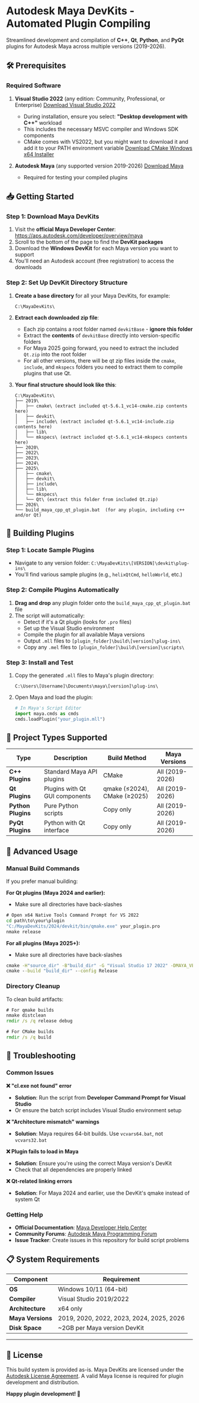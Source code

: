 # Autodesk Maya DevKits - Automated Plugin Compiling

Streamlined development and compilation of **C++**, **Qt**, **Python**, and **PyQt** plugins for Autodesk Maya across multiple versions (2019-2026).

## 🛠️ Prerequisites

### Required Software
1. **Visual Studio 2022** (any edition: Community, Professional, or Enterprise) [Download Visual Studio 2022](https://visualstudio.microsoft.com/downloads/)
   - During installation, ensure you select: **"Desktop development with C++"** workload
   - This includes the necessary MSVC compiler and Windows SDK components
   - CMake comes with VS2022, but you might want to download it and add it to your PATH environment variable [Download CMake Windows x64 Installer](https://cmake.org/download/)

2. **Autodesk Maya** (any supported version 2019-2026) [Download Maya](https://www.autodesk.com/products/maya/overview)
   - Required for testing your compiled plugins

## 📥 Getting Started

### Step 1: Download Maya DevKits

1. Visit the **official Maya Developer Center**: https://aps.autodesk.com/developer/overview/maya
2. Scroll to the bottom of the page to find the **DevKit packages**
3. Download the **Windows DevKit** for each Maya version you want to support
4. You'll need an Autodesk account (free registration) to access the downloads

### Step 2: Set Up DevKit Directory Structure

1. **Create a base directory** for all your Maya DevKits, for example:
   ```
   C:\MayaDevKits\
   ```

2. **Extract each downloaded zip file**:
   - Each zip contains a root folder named `devkitBase` - **ignore this folder**
   - Extract the **contents** of `devkitBase` directly into version-specific folders
   - For Maya 2025 going forward, you need to extract the included `Qt.zip` into the root folder
   - For all other versions, there will be qt zip files inside the `cmake`, `include`, and `mkspecs` folders you need to extract them to compile plugins that use Qt.

3. **Your final structure should look like this**:
   ```
   C:\MayaDevKits\
   ├── 2019\
   │   ├── cmake\ (extract included qt-5.6.1_vc14-cmake.zip contents here)
   │   ├── devkit\
   │   ├── include\ (extract included qt-5.6.1_vc14-include.zip contents here)
   │   ├── lib\
   │   └── mkspecs\ (extract included qt-5.6.1_vc14-mkspecs contents here)
   ├── 2020\ 
   ├── 2022\
   ├── 2023\
   ├── 2024\
   ├── 2025\
   │   ├── cmake\
   │   ├── devkit\
   │   ├── include\
   │   ├── lib\
   │   └── mkspecs\
   │   └── Qt\ (extract this folder from included Qt.zip)
   ├── 2026\
   └── build_maya_cpp_qt_plugin.bat  (for any plugin, including c++ and/or Qt)
   ```

## 🚀 Building Plugins

### Step 1: Locate Sample Plugins
- Navigate to any version folder: `C:\MayaDevKits\[VERSION]\devkit\plug-ins\`
- You'll find various sample plugins (e.g., `helixQtCmd`, `helloWorld`, etc.)

### Step 2: Compile Plugins Automatically
1. **Drag and drop** any plugin folder onto the `build_maya_cpp_qt_plugin.bat` file
2. The script will automatically:
   - Detect if it's a Qt plugin (looks for `.pro` files)
   - Set up the Visual Studio environment
   - Compile the plugin for all available Maya versions
   - Output `.mll` files to `[plugin_folder]\build\[version]\plug-ins\`
   - Copy any `.mel` files to `[plugin_folder]\build\[version]\scripts\`

### Step 3: Install and Test
1. Copy the generated `.mll` files to Maya's plugin directory:
   ```
   C:\Users\[Username]\Documents\maya\[version]\plug-ins\
   ```
2. Open Maya and load the plugin:
   ```python
   # In Maya's Script Editor
   import maya.cmds as cmds
   cmds.loadPlugin("your_plugin.mll")
   ```

## 📁 Project Types Supported

| Type | Description | Build Method | Maya Versions |
|------|-------------|--------------|---------------|
| **C++ Plugins** | Standard Maya API plugins | CMake | All (2019-2026) |
| **Qt Plugins** | Plugins with Qt GUI components | qmake (≤2024), CMake (≥2025) | All (2019-2026) |
| **Python Plugins** | Pure Python scripts | Copy only | All (2019-2026) |
| **PyQt Plugins** | Python with Qt interface | Copy only | All (2019-2026) |

## 🔧 Advanced Usage

### Manual Build Commands

If you prefer manual building:

**For Qt plugins (Maya 2024 and earlier):**
- Make sure all directories have back-slashes
```cmd
# Open x64 Native Tools Command Prompt for VS 2022
cd path\to\your\plugin
"C:/MayaDevKits/2024/devkit/bin/qmake.exe" your_plugin.pro
nmake release
```

**For all plugins (Maya 2025+):**
- Make sure all directories have back-slashes
```cmd
cmake -H"source_dir" -B"build_dir" -G "Visual Studio 17 2022" -DMAYA_VERSION=2025 -DMAYA_DEVKIT="devkit_dir" -DCMAKE_INSTALL_PREFIX="output_dir"
cmake --build "build_dir" --config Release
```

### Directory Cleanup
To clean build artifacts:
```cmd
# For qmake builds
nmake distclean
rmdir /s /q release debug

# For CMake builds
rmdir /s /q build
```

## 🐛 Troubleshooting

### Common Issues

**❌ "cl.exe not found" error**
- **Solution**: Run the script from **Developer Command Prompt for Visual Studio**
- Or ensure the batch script includes Visual Studio environment setup

**❌ "Architecture mismatch" warnings**
- **Solution**: Maya requires 64-bit builds. Use `vcvars64.bat`, not `vcvars32.bat`

**❌ Plugin fails to load in Maya**
- **Solution**: Ensure you're using the correct Maya version's DevKit
- Check that all dependencies are properly linked

**❌ Qt-related linking errors**
- **Solution**: For Maya 2024 and earlier, use the DevKit's qmake instead of system Qt

### Getting Help

- **Official Documentation**: [Maya Developer Help Center](https://help.autodesk.com/view/MAYADEV/2026/ENU/)
- **Community Forums**: [Autodesk Maya Programming Forum](https://forums.autodesk.com/t5/maya-programming-forum/bd-p/area-maya-programming)
- **Issue Tracker**: Create issues in this repository for build script problems

## 📋 System Requirements

| Component | Requirement |
|-----------|-------------|
| **OS** | Windows 10/11 (64-bit) |
| **Compiler** | Visual Studio 2019/2022 |
| **Architecture** | x64 only |
| **Maya Versions** | 2019, 2020, 2022, 2023, 2024, 2025, 2026 |
| **Disk Space** | ~2GB per Maya version DevKit |

---

## 📄 License

This build system is provided as-is. Maya DevKits are licensed under the [Autodesk License Agreement](https://www.autodesk.com/company/legal-notices-trademarks/software-license-agreements). A valid Maya license is required for plugin development and distribution.

**Happy plugin development! 🎉**
